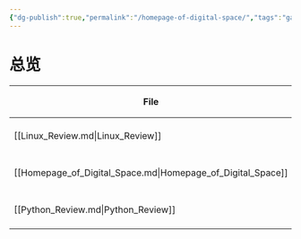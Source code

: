 ```yaml
---
{"dg-publish":true,"permalink":"/homepage-of-digital-space/","tags":"gardenEntry"}
---
```



# 总览
| File                                                        | 更新时间             |
| ----------------------------------------------------------- | ---------------- |
| [[Linux_Review.md\|Linux_Review]]                           | October 26, 2022 |
| [[Homepage_of_Digital_Space.md\|Homepage_of_Digital_Space]] | October 26, 2022 |
| [[Python_Review.md\|Python_Review]]                         | October 26, 2022 |
